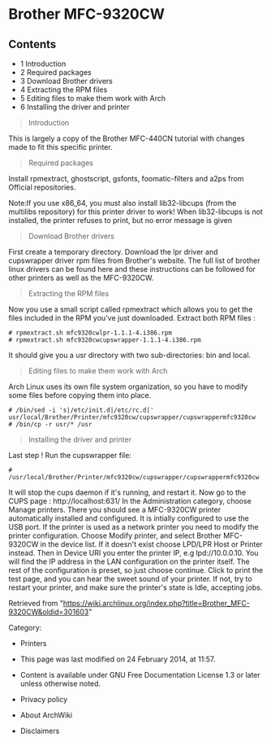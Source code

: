 Brother MFC-9320CW
==================

  

Contents
--------

-   1 Introduction
-   2 Required packages
-   3 Download Brother drivers
-   4 Extracting the RPM files
-   5 Editing files to make them work with Arch
-   6 Installing the driver and printer

> Introduction

This is largely a copy of the Brother MFC-440CN tutorial with changes
made to fit this specific printer.

> Required packages

Install rpmextract, ghostscript, gsfonts, foomatic-filters and a2ps from
Official repositories.

Note:If you use x86_64, you must also install lib32-libcups (from the
multilibs repository) for this printer driver to work! When
lib32-libcups is not installed, the printer refuses to print, but no
error message is given

> Download Brother drivers

First create a temporary directory. Download the lpr driver and
cupswrapper driver rpm files from Brother's website. The full list of
brother linux drivers can be found here and these instructions can be
followed for other printers as well as the MFC-9320CW.

> Extracting the RPM files

Now you use a small script called rpmextract which allows you to get the
files included in the RPM you've just downloaded. Extract both RPM
files :

    # rpmextract.sh mfc9320cwlpr-1.1.1-4.i386.rpm
    # rpmextract.sh mfc9320cwcupswrapper-1.1.1-4.i386.rpm

It should give you a usr directory with two sub-directories: bin and
local.

> Editing files to make them work with Arch

Arch Linux uses its own file system organization, so you have to modify
some files before copying them into place.

    # /bin/sed -i 's|/etc/init.d|/etc/rc.d|' usr/local/Brother/Printer/mfc9320cw/cupswrapper/cupswrappermfc9320cw
    # /bin/cp -r usr/* /usr

> Installing the driver and printer

Last step ! Run the cupswrapper file:

    # /usr/local/Brother/Printer/mfc9320cw/cupswrapper/cupswrappermfc9320cw

It will stop the cups daemon if it's running, and restart it. Now go to
the CUPS page : http://localhost:631/ In the Administration category,
choose Manage printers. There you should see a MFC-9320CW printer
automatically installed and configured. It is intially configured to use
the USB port. If the printer is used as a network printer you need to
modify the printer configuration. Choose Modify printer, and select
Brother MFC-9320CW in the device list. If it doesn't exist choose
LPD/LPR Host or Printer instead. Then in Device URI you enter the
printer IP, e.g lpd://10.0.0.10. You will find the IP address in the LAN
configuration on the printer itself. The rest of the configuration is
preset, so just choose continue. Click to print the test page, and you
can hear the sweet sound of your printer. If not, try to restart your
printer, and make sure the printer's state is Idle, accepting jobs.

Retrieved from
"https://wiki.archlinux.org/index.php?title=Brother_MFC-9320CW&oldid=301603"

Category:

-   Printers

-   This page was last modified on 24 February 2014, at 11:57.
-   Content is available under GNU Free Documentation License 1.3 or
    later unless otherwise noted.
-   Privacy policy
-   About ArchWiki
-   Disclaimers
